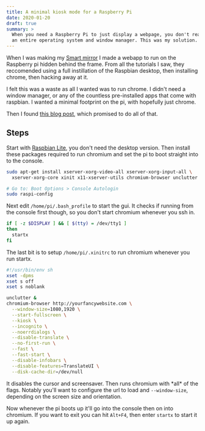 ```yaml
---
title: A minimal kiosk mode for a Raspberry Pi
date: 2020-01-20
draft: true
summary: >
  When you need a Raspberry Pi to just display a webpage, you don't really need
  an entire operating system and window manager. This was my solution.
---
```


When I was making my [Smart mirror](https://twitter.com/Robbb_J/status/834487521442668545?s=20)
I made a webapp to run on the Raspberry pi hidden behind the frame.
From all the tutorials I saw,
they reccomended using a full instillation of the Raspbian desktop,
then installing chrome, then hacking away at it.

I felt this was a waste as all I wanted was to run chrome.
I didn't need a window manager,
or any of the countless pre-installed apps that come with raspbian.
I wanted a minimal footprint on the pi, with hopefully just chrome.

Then I found [this blog post](https://www.sylvaindurand.org/launch-chromium-in-kiosk-mode/),
which promised to do all of that.

## Steps

Start with [Raspbian Lite](https://www.raspberrypi.org/downloads/raspbian/),
you don't need the desktop version.
Then install these packages required to run chromium
and set the pi to boot straight into to the console.

```bash
sudo apt-get install xserver-xorg-video-all xserver-xorg-input-all \
  xserver-xorg-core xinit x11-xserver-utils chromium-browser unclutter

# Go to: Boot Options > Console Autologin
sudo raspi-config
```

Next edit `/home/pi/.bash_profile` to start the gui.
It checks if running from the console first though,
so you don't start chromium whenever you ssh in.

```bash
if [ -z $DISPLAY ] && [ $(tty) = /dev/tty1 ]
then
  startx
fi
```

The last bit is to setup `/home/pi/.xinitrc` to run chromium whenever you run startx.

```bash
#!/usr/bin/env sh
xset -dpms
xset s off
xset s noblank

unclutter &
chromium-browser http://yourfancywebsite.com \
  --window-size=1080,1920 \
  --start-fullscreen \
  --kiosk \
  --incognito \
  --noerrdialogs \
  --disable-translate \
  --no-first-run \
  --fast \
  --fast-start \
  --disable-infobars \
  --disable-features=TranslateUI \
  --disk-cache-dir=/dev/null
```

It disables the cursor and screensaver.
Then runs chromium with \*all\* of the flags.
Notably you'll want to configure the url to load and `--window-size`,
depending on the screen size and orientation.

Now whenever the pi boots up it'll go into the console then on into chromium.
If you want to exit you can hit `Alt+F4`, then enter `startx` to start it up again.
